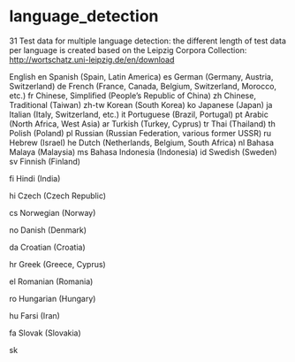 # language_detection
31 Test data for multiple language detection: the different length of test data per language is created based on the Leipzig Corpora Collection: http://wortschatz.uni-leipzig.de/en/download

English                                                              en
Spanish (Spain, Latin America)                                       es
German (Germany, Austria, Switzerland)                               de
French (France, Canada, Belgium, Switzerland, Morocco, etc.)         fr
Chinese, Simplified (People’s Republic of China)                     zh
Chinese, Traditional (Taiwan)                                        zh-tw
Korean (South Korea)                                                 ko
Japanese (Japan)                                                     ja
Italian (Italy, Switzerland, etc.)                                   it
Portuguese (Brazil, Portugal)                                        pt
Arabic (North Africa, West Asia)                                     ar
Turkish (Turkey, Cyprus)                                             tr
Thai (Thailand)                                                      th
Polish (Poland)                                                      pl
Russian (Russian Federation, various former USSR)                    ru
Hebrew (Israel)                                                      he
Dutch (Netherlands, Belgium, South Africa)                           nl
Bahasa Malaya (Malaysia)                                             ms
Bahasa Indonesia (Indonesia)                                         id
Swedish (Sweden)                                                     sv
Finnish (Finland)

fi
Hindi (India)

hi
Czech (Czech Republic)

cs
Norwegian (Norway)

no
Danish (Denmark)

da
Croatian (Croatia)

hr
Greek (Greece, Cyprus)

el
Romanian (Romania)

ro
Hungarian (Hungary)

hu
Farsi (Iran)

fa
Slovak (Slovakia)

sk
